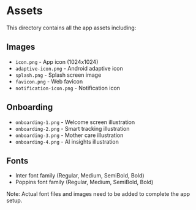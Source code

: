 # Assets

This directory contains all the app assets including:

## Images
- `icon.png` - App icon (1024x1024)
- `adaptive-icon.png` - Android adaptive icon
- `splash.png` - Splash screen image
- `favicon.png` - Web favicon
- `notification-icon.png` - Notification icon

## Onboarding
- `onboarding-1.png` - Welcome screen illustration
- `onboarding-2.png` - Smart tracking illustration  
- `onboarding-3.png` - Mother care illustration
- `onboarding-4.png` - AI insights illustration

## Fonts
- Inter font family (Regular, Medium, SemiBold, Bold)
- Poppins font family (Regular, Medium, SemiBold, Bold)

Note: Actual font files and images need to be added to complete the app setup.